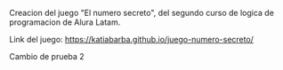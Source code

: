 Creacion del juego "El numero secreto", del segundo curso de logica de programacion de Alura Latam.

Link del juego: https://katiabarba.github.io/juego-numero-secreto/

Cambio de prueba 2


